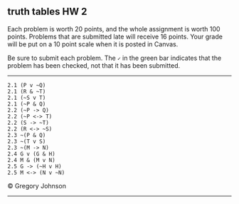 ## truth tables HW 2

Each problem is worth 20 points, and the whole assignment is worth 100 points. Problems that are submitted late will receive 16 points. Your grade will be put on a 10 point scale when it is posted in Canvas.

Be sure to submit each problem. The `✓` in the green bar indicates that the problem has been checked, not that it has been submitted.

---

~~~{.TruthTable .Simple system="magnusSL" options="nocounterexample" points="20" late-credit="16"}
2.1 (P v ~Q)
2.1 (R & ~T)
2.1 (~S v T)
2.1 (~P & Q)
2.2 (~P -> Q)
2.2 (~P <-> T)
2.2 (S -> ~T)
2.2 (R <-> ~S)
2.3 ~(P & Q)
2.3 ~(T v S)
2.3 ~(M -> N)
2.4 G v (G & H)
2.4 M & (M v N)
2.5 G -> (~H v H)
2.5 M <-> (N v ~N)
~~~

<p>&copy; <script>document.write(new Date().getFullYear())</script> Gregory Johnson</p>

---

